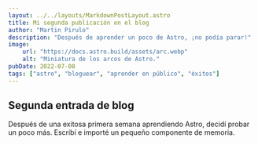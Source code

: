 ```yaml
---
layout: ../../layouts/MarkdownPostLayout.astro
title: Mi segunda publicación en el blog
author: "Martin Pirulo"
description: "Después de aprender un poco de Astro, ¡no podía parar!"
image:
    url: "https://docs.astro.build/assets/arc.webp"
    alt: "Miniatura de los arcos de Astro."
pubDate: 2022-07-08
tags: ["astro", "bloguear", "aprender en público", "éxitos"]
---
```

## Segunda entrada de blog
Después de una exitosa primera semana aprendiendo Astro, decidí probar un poco más. Escribí e importé un pequeño componente de memoria.
